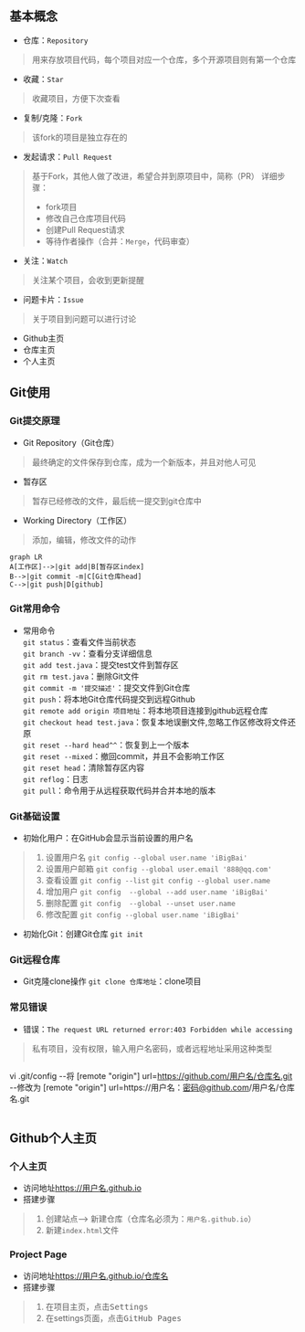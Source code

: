 ## 基本概念
* 仓库：`Repository`
> 用来存放项目代码，每个项目对应一个仓库，多个开源项目则有第一个仓库
* 收藏：`Star`
> 收藏项目，方便下次查看
* 复制/克隆：`Fork`
> 该fork的项目是独立存在的
* 发起请求：`Pull Request`
> 基于Fork，其他人做了改进，希望合并到原项目中，简称（PR）
>详细步骤：
>* fork项目
>* 修改自己仓库项目代码
>* 创建Pull Request请求
>* 等待作者操作（合并：`Merge`，代码审查）
* 关注：`Watch`
> 关注某个项目，会收到更新提醒
* 问题卡片：`Issue`
> 关于项目到问题可以进行讨论
* Github主页
* 仓库主页
* 个人主页
## Git使用
### Git提交原理
* Git Repository（Git仓库）
> 最终确定的文件保存到仓库，成为一个新版本，并且对他人可见
* 暂存区
> 暂存已经修改的文件，最后统一提交到git仓库中
* Working Directory（工作区）
> 添加，编辑，修改文件的动作
``` mermaid
graph LR
A[工作区]-->|git add|B[暂存区index]
B-->|git commit -m|C[Git仓库head]
C-->|git push|D[github]
```
### Git常用命令
* 常用命令  
`git status`：查看文件当前状态  
`git branch -vv`：查看分支详细信息  
`git add test.java`：提交test文件到暂存区  
`git rm test.java`：删除Git文件  
`git commit -m '提交描述'`：提交文件到Git仓库  
`git push`：将本地Git仓库代码提交到远程Github  
`git remote add origin 项目地址`：将本地项目连接到github远程仓库  
`git checkout head test.java`：恢复本地误删文件,忽略工作区修改将文件还原  
`git reset --hard head^^`：恢复到上一个版本  
`git reset --mixed`：撤回commit，并且不会影响工作区  
`git reset head`：清除暂存区内容  
`git reflog`：日志  
`git pull`：命令用于从远程获取代码并合并本地的版本  
### Git基础设置
* 初始化用户：在GitHub会显示当前设置的用户名
>1. 设置用户名
`git config --global user.name 'iBigBai'`
>2. 设置用户邮箱
`git config --global user.email '888@qq.com'`
>3. 查看设置
`git config --list`
`git config --global user.name`
>4. 增加用户
`git config  --global --add user.name 'iBigBai'`
>5. 删除配置
`git config  --global --unset user.name`
>6. 修改配置
`git config --global user.name 'iBigBai'`
* 初始化Git：创建Git仓库
`git init`
### Git远程仓库
* Git克隆clone操作
`git clone 仓库地址`：clone项目
### 常见错误
* 错误：`The request URL returned error:403 Forbidden while accessing`
> 私有项目，没有权限，输入用户名密码，或者远程地址采用这种类型
>```
vi .git/config
--将
[remote "origin"]
url=https://github.com/用户名/仓库名.git
--修改为
[remote "origin"]
url=https://用户名：密码@github.com/用户名/仓库名.git
>```
## Github个人主页
### 个人主页
* 访问地址<https://用户名.github.io>
* 搭建步骤
>1. 创建站点--> 新建仓库（仓库名必须为：`用户名.github.io`）
>2. 新建`index.html`文件
### Project Page
* 访问地址<https://用户名.github.io/仓库名>
* 搭建步骤
>1. 在项目主页，点击<kbd>Settings</kbd>
>2. 在settings页面，点击<kbd>GitHub Pages</kbd>